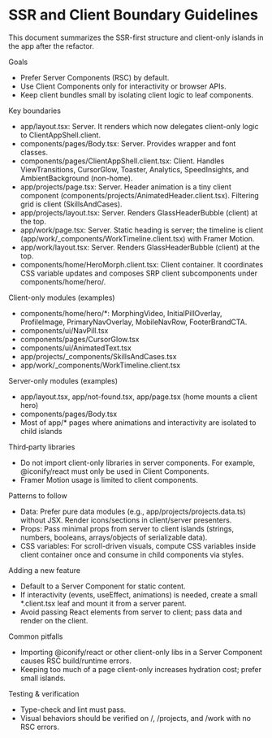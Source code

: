 # SSR and Client Boundary Guidelines

This document summarizes the SSR-first structure and client-only islands in the app after the refactor.

Goals

- Prefer Server Components (RSC) by default.
- Use Client Components only for interactivity or browser APIs.
- Keep client bundles small by isolating client logic to leaf components.

Key boundaries

- app/layout.tsx: Server. It renders <Body> which now delegates client-only logic to ClientAppShell.client.
- components/pages/Body.tsx: Server. Provides <body> wrapper and font classes.
- components/pages/ClientAppShell.client.tsx: Client. Handles ViewTransitions, CursorGlow, Toaster, Analytics, SpeedInsights, and AmbientBackground (non-home).
- app/projects/page.tsx: Server. Header animation is a tiny client component (components/projects/AnimatedHeader.client.tsx). Filtering grid is client (SkillsAndCases).
- app/projects/layout.tsx: Server. Renders GlassHeaderBubble (client) at the top.
- app/work/page.tsx: Server. Static heading is server; the timeline is client (app/work/\_components/WorkTimeline.client.tsx) with Framer Motion.
- app/work/layout.tsx: Server. Renders GlassHeaderBubble (client) at the top.
- components/home/HeroMorph.client.tsx: Client container. It coordinates CSS variable updates and composes SRP client subcomponents under components/home/hero/.

Client-only modules (examples)

- components/home/hero/\*: MorphingVideo, InitialPillOverlay, ProfileImage, PrimaryNavOverlay, MobileNavRow, FooterBrandCTA.
- components/ui/NavPill.tsx
- components/pages/CursorGlow.tsx
- components/ui/AnimatedText.tsx
- app/projects/\_components/SkillsAndCases.tsx
- app/work/\_components/WorkTimeline.client.tsx

Server-only modules (examples)

- app/layout.tsx, app/not-found.tsx, app/page.tsx (home mounts a client hero)
- components/pages/Body.tsx
- Most of app/\* pages where animations and interactivity are isolated to child islands

Third‑party libraries

- Do not import client-only libraries in server components. For example, @iconify/react must only be used in Client Components.
- Framer Motion usage is limited to client components.

Patterns to follow

- Data: Prefer pure data modules (e.g., app/projects/projects.data.ts) without JSX. Render icons/sections in client/server presenters.
- Props: Pass minimal props from server to client islands (strings, numbers, booleans, arrays/objects of serializable data).
- CSS variables: For scroll-driven visuals, compute CSS variables inside client container once and consume in child components via styles.

Adding a new feature

- Default to a Server Component for static content.
- If interactivity (events, useEffect, animations) is needed, create a small \*.client.tsx leaf and mount it from a server parent.
- Avoid passing React elements from server to client; pass data and render on the client.

Common pitfalls

- Importing @iconify/react or other client-only libs in a Server Component causes RSC build/runtime errors.
- Keeping too much of a page client-only increases hydration cost; prefer small islands.

Testing & verification

- Type-check and lint must pass.
- Visual behaviors should be verified on /, /projects, and /work with no RSC errors.
